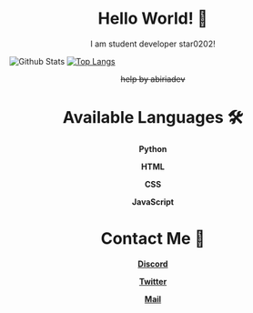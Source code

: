 <p align="center">
  <h1 align="center">Hello World! 👋</h1>
  <p align="center">I am student developer star0202!</p>
</p>

![Github Stats](https://github-readme-stats.vercel.app/api?username=star0202&count_private=true&show_icons=true&theme=nightowl&bg_color=ffffff00&hide_border=true&title_color=F8CDA9&include_all_commits=true&custom_title=star0202's%20Github%20Stats)
[![Top Langs](https://github-readme-stats.vercel.app/api/top-langs/?username=star0202&&layout=compact&langs_count=10&theme=nightowl&bg_color=ffffff00&hide_border=true&title_color=F8CDA9)](https://github.com/star0202?tab=repositories)
<p align="center"><del>
help by <a herf = "https://github.com/abiriadev">abiriadev</a>
</del></p>
<h1 align="center">Available Languages 🛠</h2>
<b>
  <p align="center">Python</p>
  <p align="center">HTML</p>
  <p align="center">CSS</p>
  <p align="center">JavaScript</p>
</b>

<h1 align="center">Contact Me 🔔</h2>
<b>
  <a href="https://discord.com/users/798690702635827200"><p align="center">Discord</p></a>
  <a href="https://twitter.com/devstar0202"><p align="center">Twitter</p></a>
  <a href="mailto:devstar0202@gmail.com"><p align="center">Mail</p></a>
</b>
